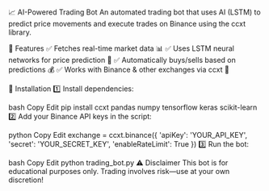📈 AI-Powered Trading Bot
An automated trading bot that uses AI (LSTM) to predict price movements and execute trades on Binance using the ccxt library.

🚀 Features
✅ Fetches real-time market data 📊
✅ Uses LSTM neural networks for price prediction 🤖
✅ Automatically buys/sells based on predictions 💰
✅ Works with Binance & other exchanges via ccxt 🔄

📌 Installation
1️⃣ Install dependencies:

bash
Copy
Edit
pip install ccxt pandas numpy tensorflow keras scikit-learn
2️⃣ Add your Binance API keys in the script:

python
Copy
Edit
exchange = ccxt.binance({
    'apiKey': 'YOUR_API_KEY',
    'secret': 'YOUR_SECRET_KEY',
    'enableRateLimit': True
})
3️⃣ Run the bot:

bash
Copy
Edit
python trading_bot.py
⚠️ Disclaimer
This bot is for educational purposes only. Trading involves risk—use at your own discretion!
